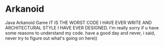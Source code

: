 # Arkanoid
Java Arkanoid Game
IT IS THE WORST CODE I HAVE EVER WRITE AND ARCHITECTURAL STYLE I HAVE EVER DESIGNED. 
I'm really sorry if u have some reasons to understand my code.
have a good day and never, i said, never try to figure out what's going on here))
